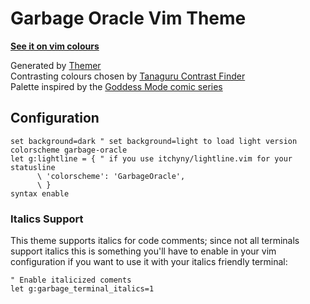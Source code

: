 # Garbage Oracle Vim Theme

**[See it on vim colours](http://vimcolors.com/949/garbage-oracle/light)**

Generated by [Themer](https://github.com/mjswensen/themer)  
Contrasting colours chosen by [Tanaguru Contrast Finder](https://github.com/Tanaguru/Contrast-Finder)  
Palette inspired by the [Goddess Mode comic series](https://www.dccomics.com/comics/goddess-mode-2018/goddess-mode-1)  

## Configuration

```vim
set background=dark " set background=light to load light version
colorscheme garbage-oracle
let g:lightline = { " if you use itchyny/lightline.vim for your statusline 
      \ 'colorscheme': 'GarbageOracle',
      \ }
syntax enable
```
### Italics Support
This theme supports italics for code comments;  since not all terminals support italics this is something you'll have to enable in your vim configuration if you want to use it with your italics friendly terminal:

```vim
" Enable italicized coments
let g:garbage_terminal_italics=1
```
